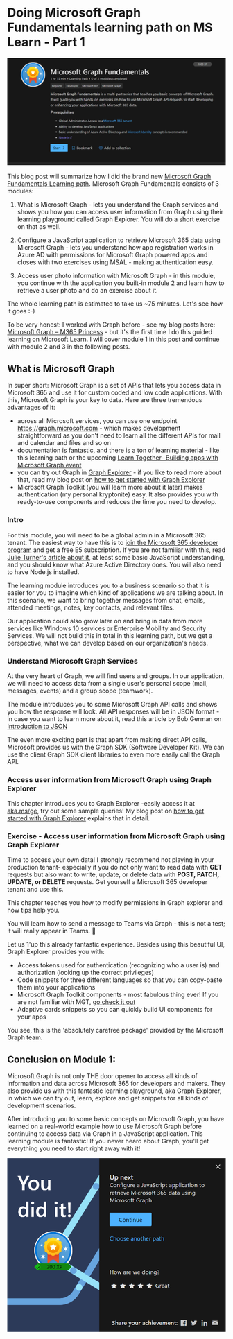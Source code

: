 # Doing Microsoft Graph Fundamentals learning path on MS Learn - Part 1

![Microsoft Graph Fundamentals LearningPath](https://github.com/LuiseFreese/blog/blob/main/media/GraphFun/GraphFun.png)

This blog post will summarize how I did the brand new [Microsoft Graph Fundamentals Learning path](https://docs.microsoft.com/en-us/learn/paths/m365-msgraph-fundamentals/). Microsoft Graph Fundamentals consists of 3 modules:

1. What is Microsoft Graph - lets you understand the Graph services and shows you how you can access user information from Graph using their learning playground called Graph Explorer. You will do a short exercise on that as well.

2. Configure a JavaScript application to retrieve Microsoft 365 data using Microsoft Graph - lets you understand how app registration works in Azure AD with permissions for Microsoft Graph powered apps and closes with two exercises using MSAL - making authentication easy.

3. Access user photo information with Microsoft Graph - in this module, you continue with the application you built-in module 2 and learn how to retrieve a user photo and do an exercise about it.

The whole learning path is estimated to take us ~75 minutes. Let's see how it goes :-)

To be very honest: I worked with Graph before - see my blog posts here: [Microsoft Graph – M365 Princess](https://m365princess.com/category/microsoft-graph/) - but it's the first time I do this guided learning on Microsoft Learn. I will cover module 1 in this post and continue with module 2 and 3 in the following posts. 

## What is Microsoft Graph

In super short: Microsoft Graph is a set of APIs that lets you access data in Microsoft 365 and use it for custom coded and low code applications. With this, Microsoft Graph is your key to data. Here are three tremendous advantages of it:

* across all Microsoft services, you can use one endpoint https://graph.microsoft.com - which makes development straightforward as you don't need to learn all the different APIs for mail and calendar and files and so on
* documentation is fantastic, and there is a ton of learning material - like this learning path or the upcoming [Learn Together- Building apps with Microsoft Graph event ](https://learntogether-graph.splashthat.com/)
* you can try out Graph in [Graph Explorer](https://aka.ms/ge) - if you like to read more about that, read my blog post on [how to get started with Graph Explorer](https://m365princess.com/how-to-get-started-with-graph-explorer/)
* Microsoft Graph Toolkit (you will learn more about it later) makes authentication (my personal kryptonite) easy. It also provides you with ready-to-use components and reduces the time you need to develop. 

### Intro

For this module, you will need to be a global admin in a Microsoft 365 tenant. The easiest way to have this is to [join the Microsoft 365 developer program](https://developer.microsoft.com/en-us/microsoft-365/dev-program) and get a free E5 subscription. If you are not familiar with this, read [Julie Turner's article about it](https://techcommunity.microsoft.com/t5/microsoft-365-pnp-blog/what-is-a-dev-tenant-and-why-would-you-want-one/ba-p/2036610), at least some basic JavaScript understanding, and you should know what Azure Active Directory does. You will also need to have Node.js installed.

The learning module introduces you to a business scenario so that it is easier for you to imagine which kind of applications we are talking about. In this scenario, we want to bring together messages from chat, emails, attended meetings, notes, key contacts, and relevant files.

Our application could also grow later on and bring in data from more services like Windows 10 services or Enterprise Mobility and Security Services. We will not build this in total in this learning path, but we get a perspective, what we can develop based on our organization's needs.

### Understand Microsoft Graph Services

At the very heart of Graph, we will find users and groups. In our application, we will need to access data from a single user's personal scope (mail, messages, events) and a group scope (teamwork).

The module introduces you to some Microsoft Graph API calls and shows you how the response will look. All API responses will be in JSON format - in case you want to learn more about it, read this article by Bob German on [Introduction to JSON](https://techcommunity.microsoft.com/t5/microsoft-365-pnp-blog/introduction-to-json/ba-p/2049369)

The even more exciting part is that apart from making direct API calls, Microsoft provides us with the Graph SDK (Software Developer Kit). We can use the client Graph SDK client libraries to even more easily call the Graph API.

### Access user information from Microsoft Graph using Graph Explorer

This chapter introduces you to Graph Explorer -easily access it at [aka.ms/ge](https://aka.ms/ge), try out some sample queries! My blog post on [how to get started with Graph Explorer](https://m365princess.com/how-to-get-started-with-graph-explorer/) explains that in detail. 

### Exercise - Access user information from Microsoft Graph using Graph Explorer

Time to access your own data! I strongly recommend not playing in your production tenant- especially if you do not only want to read data with **GET** requests but also want to write, update, or delete data with **POST, PATCH, UPDATE, or DELETE** requests. Get yourself a Microsoft 365 developer tenant and use this. 

This chapter teaches you how to modify permissions in Graph explorer and how tips help you. 

You will learn how to send a message to Teams via Graph - this is not a test; it will really appear in Teams. 🚀

Let us 1'up this already fantastic experience. Besides using this beautiful UI, Graph Explorer provides you with:

* Access tokens used for authentication (recognizing who a user is) and authorization (looking up the correct privileges)
* Code snippets for three different languages so that you can copy-paste them into your applications
* Microsoft Graph Toolkit components - most fabulous thing ever! If you are not familiar with MGT, [go check it out ](https://www.youtube.com/watch?v=TbAZHvB5NEk)
* Adaptive cards snippets so you can quickly build UI components for your apps

You see, this is the 'absolutely carefree package' provided by the Microsoft Graph team. 

## Conclusion on Module 1:

Microsoft Graph is not only THE door opener to access all kinds of information and data across Microsoft 365 for developers and makers. They also provide us with this fantastic learning playground, aka Graph Explorer, in which we can try out, learn, explore and get snippets for all kinds of development scenarios.

After introducing you to some basic concepts on Microsoft Graph, you have learned on a real-world example how to use Microsoft Graph before continuing to access data via Graph in a JavaScript application. This learning module is fantastic! If you never heard about Graph, you'll get everything you need to start right away with it!

![Microsoft Graph Fundamentals - You did it](https://github.com/LuiseFreese/blog/blob/main/media/GraphFun/GraphFun-youdidit1.png)

